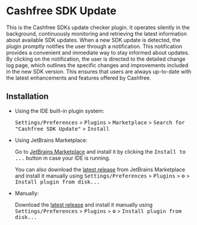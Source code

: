 # Cashfree SDK Update

<!-- Plugin description -->
This is the Cashfree SDKs update checker plugin. 
It operates silently in the background, continuously monitoring and retrieving the latest information about available SDK updates. 
When a new SDK update is detected, the plugin promptly notifies the user through a notification. This notification provides a convenient and immediate way to stay informed about updates. By clicking on the notification, the user is directed to the detailed change log page, which outlines the specific changes and improvements included in the new SDK version. 
This ensures that users are always up-to-date with the latest enhancements and features offered by Cashfree.
<!-- Plugin description end -->

## Installation

- Using the IDE built-in plugin system:
  
  <kbd>Settings/Preferences</kbd> > <kbd>Plugins</kbd> > <kbd>Marketplace</kbd> > <kbd>Search for "Cashfree SDK Update"</kbd> >
  <kbd>Install</kbd>
  
- Using JetBrains Marketplace:

  Go to [JetBrains Marketplace](https://plugins.jetbrains.com/plugin/MARKETPLACE_ID) and install it by clicking the <kbd>Install to ...</kbd> button in case your IDE is running.

  You can also download the [latest release](https://plugins.jetbrains.com/plugin/MARKETPLACE_ID/versions) from JetBrains Marketplace and install it manually using
  <kbd>Settings/Preferences</kbd> > <kbd>Plugins</kbd> > <kbd>⚙️</kbd> > <kbd>Install plugin from disk...</kbd>

- Manually:

  Download the [latest release](https://github.com/droiddevgeeks/CFSDK/releases/latest) and install it manually using
  <kbd>Settings/Preferences</kbd> > <kbd>Plugins</kbd> > <kbd>⚙️</kbd> > <kbd>Install plugin from disk...</kbd>
